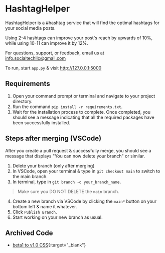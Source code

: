 # HashtagHelper

HashtagHelper is a #hashtag service that will find the optimal hashtags for your social media posts.

Using 2-4 hashtags can improve your post's reach by upwards of 10%, while using 10-11 can improve it by 12%.

For questions, support, or feedback, email us at [info.socialtechllc@gmail.com](mailto:info.socialtechllc@gmail.com)

To run, start `app.py` & visit http://127.0.0.1:5000

## Requirements
1. Open your command prompt or terminal and navigate to your project directory.
2. Run the command `pip install -r requirements.txt`.
3. Wait for the installation process to complete. Once completed, you should see a message indicating that all the required packages have been successfully installed.

## Steps after merging (VSCode)
After you create a pull request & successfully merge, you should see a message that displays "You can now delete your branch" or similar.

1. Delete your branch (only after merging)
2. In VSCode, open your terminal & type in `git checkout main` to switch to the main branch.
3. In terminal, type in `git branch -d your_branch_name`. 
> Make sure you DO NOT DELETE the `main` branch. 
4. Create a new branch via VSCode by clicking the `main*` button on your bottom left & name it whatever.
5. Click `Publish Branch`.
6. Start working on your new branch as usual.

## Archived Code
* [beta1 to v1.0 CSS](https://mystb.in/ForestryCheckoutMuseum){:target="_blank"}
